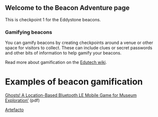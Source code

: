 ## Welcome to the Beacon Adventure page

This is checkpoint 1 for the Eddystone beacons. 


### Gamifying beacons

You can gamify beacons by creating checkpoints around a venue or other space for visitors to collect. These can include clues or secret passwords and other bits of information to help gamify your beacons. 

Read more about gamification on the [Edutech wiki](http://edutechwiki.unige.ch/en/Gamification). 

# Examples of beacon gamification 

[Ghosts! A Location-Based Bluetooth LE Mobile Game for Museum Exploration’](https://arxiv.org/pdf/1607.05654.pdf) (pdf) 

[Artefacto](www.artefacto.org.uk) 
```
